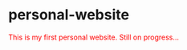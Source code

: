 # personal-website
<p style="color:red;">This is my first personal website. Still on progress...</p>
